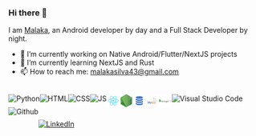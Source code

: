 ### Hi there 👋

I am [Malaka](https://malakadesilva.github.io/), an Android developer by day and a Full Stack Developer by night.

- 🔭 I’m currently working on Native Android/Flutter/NextJS projects
- 🌱 I’m currently learning NextJS and Rust
- 📫 How to reach me: malakasilva43@gmail.com
<br /><br />
<img align="left" alt="Python" height="26px" src="https://img.icons8.com/color/48/000000/python.png" />
<img align="left" alt="HTML" height="26px" src="https://img.icons8.com/color/48/000000/html-5.png" />
<img align="left" alt="CSS" height="26px" src="https://img.icons8.com/color/48/000000/css3.png" />
<img align="left" alt="JS" height="26px" src="https://img.icons8.com/color/48/000000/javascript.png" />
<img align="left" alt="React" width="26px" src="https://raw.githubusercontent.com/github/explore/80688e429a7d4ef2fca1e82350fe8e3517d3494d/topics/react/react.png" />
<img align="left" alt="Node.js" width="26px" src="https://raw.githubusercontent.com/github/explore/80688e429a7d4ef2fca1e82350fe8e3517d3494d/topics/nodejs/nodejs.png" />
<img align="left" alt="SQL" width="26px" src="https://raw.githubusercontent.com/github/explore/80688e429a7d4ef2fca1e82350fe8e3517d3494d/topics/sql/sql.png" />
<img align="left" alt="MySQL" width="26px" src="https://raw.githubusercontent.com/github/explore/80688e429a7d4ef2fca1e82350fe8e3517d3494d/topics/mysql/mysql.png" />
<img align="left" alt="MongoDB" width="26px" src="https://raw.githubusercontent.com/github/explore/80688e429a7d4ef2fca1e82350fe8e3517d3494d/topics/mongodb/mongodb.png" />
<img align="left" alt="Visual Studio Code" height="26px" src="https://img.icons8.com/color/48/000000/visual-studio-code-2019.png" />
<img align="left" alt="Github" height="26px" src="https://img.icons8.com/color/48/000000/github.png" />

<br /><br /><br />
[![LinkedIn](https://img.shields.io/static/v1.svg?label=LinkedIn&message=@malaka-silva&logo=linkedin&style=flat&color=blue)](https://www.linkedin.com/in/malaka-silva/)
